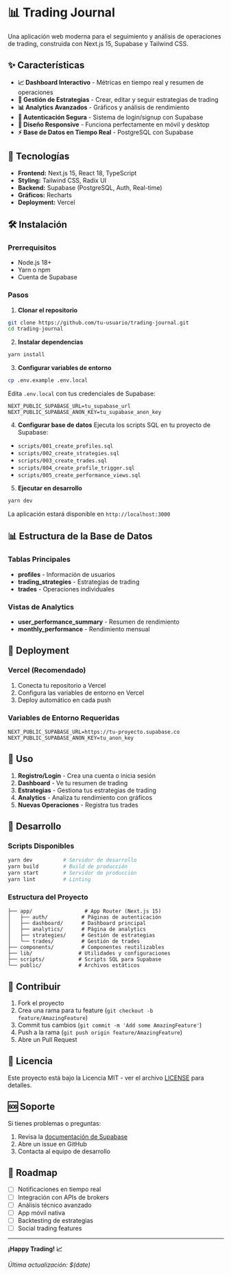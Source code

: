 # 📊 Trading Journal

Una aplicación web moderna para el seguimiento y análisis de operaciones de trading, construida con Next.js 15, Supabase y Tailwind CSS.

## ✨ Características

- **📈 Dashboard Interactivo** - Métricas en tiempo real y resumen de operaciones
- **🎯 Gestión de Estrategias** - Crear, editar y seguir estrategias de trading
- **📊 Analytics Avanzados** - Gráficos y análisis de rendimiento
- **🔐 Autenticación Segura** - Sistema de login/signup con Supabase
- **📱 Diseño Responsive** - Funciona perfectamente en móvil y desktop
- **⚡ Base de Datos en Tiempo Real** - PostgreSQL con Supabase

## 🚀 Tecnologías

- **Frontend:** Next.js 15, React 18, TypeScript
- **Styling:** Tailwind CSS, Radix UI
- **Backend:** Supabase (PostgreSQL, Auth, Real-time)
- **Gráficos:** Recharts
- **Deployment:** Vercel

## 🛠️ Instalación

### Prerrequisitos

- Node.js 18+ 
- Yarn o npm
- Cuenta de Supabase

### Pasos

1. **Clonar el repositorio**
```bash
git clone https://github.com/tu-usuario/trading-journal.git
cd trading-journal
```

2. **Instalar dependencias**
```bash
yarn install
```

3. **Configurar variables de entorno**
```bash
cp .env.example .env.local
```

Edita `.env.local` con tus credenciales de Supabase:
```env
NEXT_PUBLIC_SUPABASE_URL=tu_supabase_url
NEXT_PUBLIC_SUPABASE_ANON_KEY=tu_supabase_anon_key
```

4. **Configurar base de datos**
Ejecuta los scripts SQL en tu proyecto de Supabase:
- `scripts/001_create_profiles.sql`
- `scripts/002_create_strategies.sql`
- `scripts/003_create_trades.sql`
- `scripts/004_create_profile_trigger.sql`
- `scripts/005_create_performance_views.sql`

5. **Ejecutar en desarrollo**
```bash
yarn dev
```

La aplicación estará disponible en `http://localhost:3000`

## 📊 Estructura de la Base de Datos

### Tablas Principales

- **profiles** - Información de usuarios
- **trading_strategies** - Estrategias de trading
- **trades** - Operaciones individuales

### Vistas de Analytics

- **user_performance_summary** - Resumen de rendimiento
- **monthly_performance** - Rendimiento mensual

## 🚀 Deployment

### Vercel (Recomendado)

1. Conecta tu repositorio a Vercel
2. Configura las variables de entorno en Vercel
3. Deploy automático en cada push

### Variables de Entorno Requeridas

```env
NEXT_PUBLIC_SUPABASE_URL=https://tu-proyecto.supabase.co
NEXT_PUBLIC_SUPABASE_ANON_KEY=tu_anon_key
```

## 📱 Uso

1. **Registro/Login** - Crea una cuenta o inicia sesión
2. **Dashboard** - Ve tu resumen de trading
3. **Estrategias** - Gestiona tus estrategias de trading
4. **Analytics** - Analiza tu rendimiento con gráficos
5. **Nuevas Operaciones** - Registra tus trades

## 🔧 Desarrollo

### Scripts Disponibles

```bash
yarn dev          # Servidor de desarrollo
yarn build        # Build de producción
yarn start        # Servidor de producción
yarn lint         # Linting
```

### Estructura del Proyecto

```
├── app/                 # App Router (Next.js 15)
│   ├── auth/           # Páginas de autenticación
│   ├── dashboard/      # Dashboard principal
│   ├── analytics/      # Página de analytics
│   ├── strategies/     # Gestión de estrategias
│   └── trades/         # Gestión de trades
├── components/         # Componentes reutilizables
├── lib/               # Utilidades y configuraciones
├── scripts/           # Scripts SQL para Supabase
└── public/            # Archivos estáticos
```

## 🤝 Contribuir

1. Fork el proyecto
2. Crea una rama para tu feature (`git checkout -b feature/AmazingFeature`)
3. Commit tus cambios (`git commit -m 'Add some AmazingFeature'`)
4. Push a la rama (`git push origin feature/AmazingFeature`)
5. Abre un Pull Request

## 📄 Licencia

Este proyecto está bajo la Licencia MIT - ver el archivo [LICENSE](LICENSE) para detalles.

## 🆘 Soporte

Si tienes problemas o preguntas:

1. Revisa la [documentación de Supabase](https://supabase.com/docs)
2. Abre un issue en GitHub
3. Contacta al equipo de desarrollo

## 🎯 Roadmap

- [ ] Notificaciones en tiempo real
- [ ] Integración con APIs de brokers
- [ ] Análisis técnico avanzado
- [ ] App móvil nativa
- [ ] Backtesting de estrategias
- [ ] Social trading features

---

**¡Happy Trading! 📈**

*Última actualización: $(date)*
